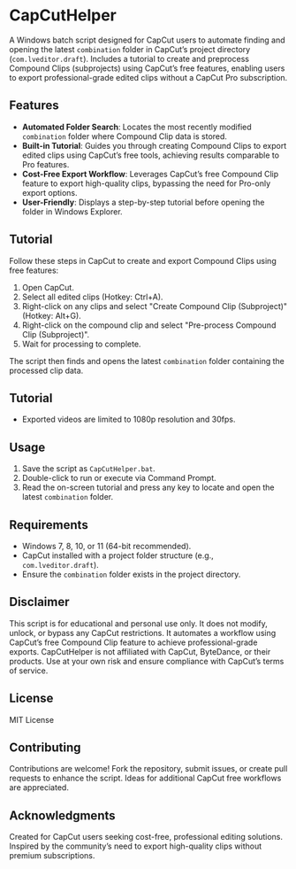 # CapCutHelper
A Windows batch script designed for CapCut users to automate finding and opening the latest `combination` folder in CapCut’s project directory (`com.lveditor.draft`). Includes a tutorial to create and preprocess Compound Clips (subprojects) using CapCut’s free features, enabling users to export professional-grade edited clips without a CapCut Pro subscription.

## Features
- **Automated Folder Search**: Locates the most recently modified `combination` folder where Compound Clip data is stored.
- **Built-in Tutorial**: Guides you through creating Compound Clips to export edited clips using CapCut’s free tools, achieving results comparable to Pro features.
- **Cost-Free Export Workflow**: Leverages CapCut’s free Compound Clip feature to export high-quality clips, bypassing the need for Pro-only export options.
- **User-Friendly**: Displays a step-by-step tutorial before opening the folder in Windows Explorer.

## Tutorial
Follow these steps in CapCut to create and export Compound Clips using free features:
1. Open CapCut.
2. Select all edited clips (Hotkey: Ctrl+A).
3. Right-click on any clips and select "Create Compound Clip (Subproject)" (Hotkey: Alt+G).
4. Right-click on the compound clip and select "Pre-process Compound Clip (Subproject)".
5. Wait for processing to complete.

The script then finds and opens the latest `combination` folder containing the processed clip data.

## Tutorial
- Exported videos are limited to 1080p resolution and 30fps.

## Usage
1. Save the script as `CapCutHelper.bat`.
2. Double-click to run or execute via Command Prompt.
3. Read the on-screen tutorial and press any key to locate and open the latest `combination` folder.

## Requirements
- Windows 7, 8, 10, or 11 (64-bit recommended).
- CapCut installed with a project folder structure (e.g., `com.lveditor.draft`).
- Ensure the `combination` folder exists in the project directory.

## Disclaimer
This script is for educational and personal use only. It does not modify, unlock, or bypass any CapCut restrictions. It automates a workflow using CapCut’s free Compound Clip feature to achieve professional-grade exports. CapCutHelper is not affiliated with CapCut, ByteDance, or their products. Use at your own risk and ensure compliance with CapCut’s terms of service.

## License
MIT License

## Contributing
Contributions are welcome! Fork the repository, submit issues, or create pull requests to enhance the script. Ideas for additional CapCut free workflows are appreciated.

## Acknowledgments
Created for CapCut users seeking cost-free, professional editing solutions. Inspired by the community’s need to export high-quality clips without premium subscriptions.
